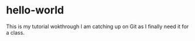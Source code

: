 # hello-world
This is my tutorial wokthrough
I am catching up on Git as I finally need it for a class.
